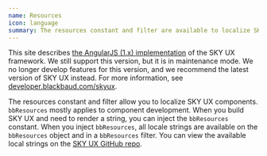 ```yaml
---
name: Resources
icon: language
summary: The resources constant and filter are available to localize SKY UX components.
---
```


<bb-alert bb-alert-type="warning">This site describes <a href="https://angularjs.org/">the AngularJS (1.x) implementation</a> of the SKY UX framework. We still support this version, but it is in maintenance mode. We no longer develop features for this version, and we recommend the latest version of SKY UX instead. For more information, see <a href="https://developer.blackbaud.com/skyux">developer.blackbaud.com/skyux</a>.</bb-alert>


The resources constant and filter allow you to localize SKY UX components. `bbResources` mostly applies to component development. When you build SKY UX and need to render a string, you can inject the `bbResources` constant. When you inject `bbResources`, all locale strings are available on the `bbResources` object and in a `bbResources` filter. You can view the available local strings  on the [SKY UX GitHub repo](https://github.com/blackbaud/skyux/tree/master/js/sky/locales).
